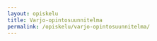 ```yaml
---
layout: opiskelu
title: Varjo-opintosuunnitelma
permalink: /opiskelu/varjo-opintosuunnitelma/
---
```


